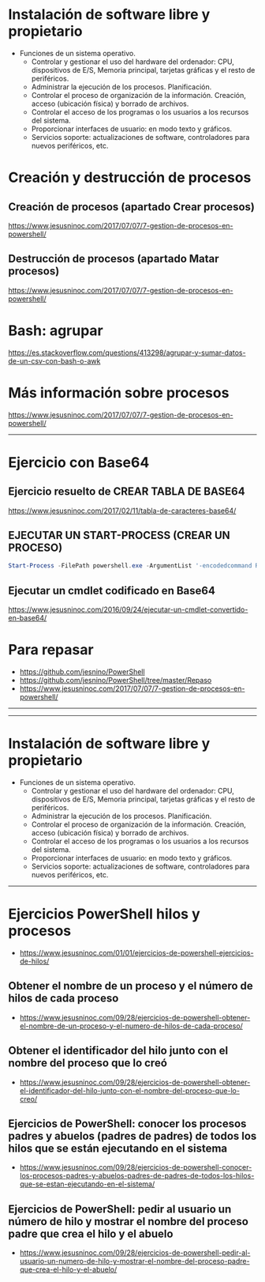 # Instalación de software libre y propietario

- Funciones de un sistema operativo.
  - Controlar y gestionar el uso del hardware del ordenador: CPU, dispositivos de E/S, Memoria principal, tarjetas gráficas y el resto de periféricos.
  - Administrar la ejecución de los procesos. Planificación.
  - Controlar el proceso de organización de la información. Creación, acceso (ubicación física) y borrado de archivos.
  - Controlar el acceso de los programas o los usuarios a los recursos del sistema.
  - Proporcionar interfaces de usuario: en modo texto y gráficos.
  - Servicios soporte: actualizaciones de software, controladores para nuevos periféricos, etc.

# Creación y destrucción de procesos
## Creación de procesos (apartado Crear procesos)
https://www.jesusninoc.com/2017/07/07/7-gestion-de-procesos-en-powershell/
## Destrucción de procesos (apartado Matar procesos)
https://www.jesusninoc.com/2017/07/07/7-gestion-de-procesos-en-powershell/

# Bash: agrupar
https://es.stackoverflow.com/questions/413298/agrupar-y-sumar-datos-de-un-csv-con-bash-o-awk

# Más información sobre procesos
https://www.jesusninoc.com/2017/07/07/7-gestion-de-procesos-en-powershell/

--------------------

# Ejercicio con Base64
## Ejercicio resuelto de CREAR TABLA DE BASE64
https://www.jesusninoc.com/2017/02/11/tabla-de-caracteres-base64/

## EJECUTAR UN START-PROCESS (CREAR UN PROCESO)
```PowerShell
Start-Process -FilePath powershell.exe -ArgumentList '-encodedcommand RwBlAHQALQBQAHIAbwBjAGUAcwBzAA=='
```

## Ejecutar un cmdlet codificado en Base64
https://www.jesusninoc.com/2016/09/24/ejecutar-un-cmdlet-convertido-en-base64/

# Para repasar
- https://github.com/jesnino/PowerShell
- https://github.com/jesnino/PowerShell/tree/master/Repaso
- https://www.jesusninoc.com/2017/07/07/7-gestion-de-procesos-en-powershell/

----------
----------

# Instalación de software libre y propietario

- Funciones de un sistema operativo.
  - Controlar y gestionar el uso del hardware del ordenador: CPU, dispositivos de E/S, Memoria principal, tarjetas gráficas y el resto de periféricos.
  - Administrar la ejecución de los procesos. Planificación.
  - Controlar el proceso de organización de la información. Creación, acceso (ubicación física) y borrado de archivos.
  - Controlar el acceso de los programas o los usuarios a los recursos del sistema.
  - Proporcionar interfaces de usuario: en modo texto y gráficos.
  - Servicios soporte: actualizaciones de software, controladores para nuevos periféricos, etc.

--------------------

# Ejercicios PowerShell hilos y procesos
* https://www.jesusninoc.com/01/01/ejercicios-de-powershell-ejercicios-de-hilos/

## Obtener el nombre de un proceso y el número de hilos de cada proceso
* https://www.jesusninoc.com/09/28/ejercicios-de-powershell-obtener-el-nombre-de-un-proceso-y-el-numero-de-hilos-de-cada-proceso/

## Obtener el identificador del hilo junto con el nombre del proceso que lo creó
* https://www.jesusninoc.com/09/28/ejercicios-de-powershell-obtener-el-identificador-del-hilo-junto-con-el-nombre-del-proceso-que-lo-creo/

## Ejercicios de PowerShell: conocer los procesos padres y abuelos (padres de padres) de todos los hilos que se están ejecutando en el sistema
* https://www.jesusninoc.com/09/28/ejercicios-de-powershell-conocer-los-procesos-padres-y-abuelos-padres-de-padres-de-todos-los-hilos-que-se-estan-ejecutando-en-el-sistema/

## Ejercicios de PowerShell: pedir al usuario un número de hilo y mostrar el nombre del proceso padre que crea el hilo y el abuelo 
* https://www.jesusninoc.com/09/28/ejercicios-de-powershell-pedir-al-usuario-un-numero-de-hilo-y-mostrar-el-nombre-del-proceso-padre-que-crea-el-hilo-y-el-abuelo/
